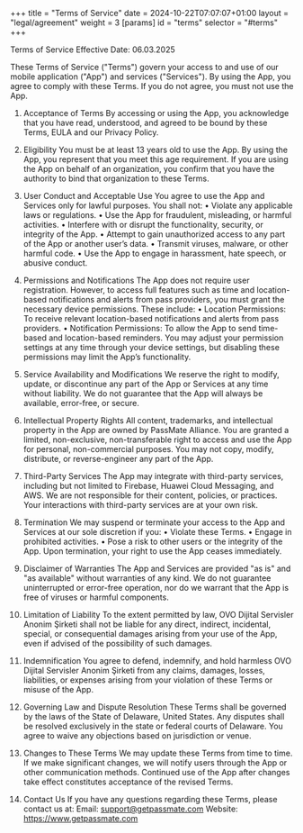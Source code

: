 +++
title = "Terms of Service"
date = 2024-10-22T07:07:07+01:00
layout = "legal/agreement"
weight = 3
[params]
    id = "terms"
    selector = "#terms"
+++

Terms of Service
Effective Date: 06.03.2025
 
These Terms of Service ("Terms") govern your access to and use of our mobile application ("App") and services ("Services"). By using the App, you agree to comply with these Terms. If you do not agree, you must not use the App.
 
1. Acceptance of Terms
By accessing or using the App, you acknowledge that you have read, understood, and agreed to be bound by these Terms, EULA and our Privacy Policy.
 
2. Eligibility
You must be at least 13 years old to use the App. By using the App, you represent that you meet this age requirement. If you are using the App on behalf of an organization, you confirm that you have the authority to bind that organization to these Terms.
 
3. User Conduct and Acceptable Use
You agree to use the App and Services only for lawful purposes. You shall not:
• Violate any applicable laws or regulations.
• Use the App for fraudulent, misleading, or harmful activities.
• Interfere with or disrupt the functionality, security, or integrity of the App.
• Attempt to gain unauthorized access to any part of the App or another user’s data.
• Transmit viruses, malware, or other harmful code.
• Use the App to engage in harassment, hate speech, or abusive conduct.
 
4. Permissions and Notifications
The App does not require user registration. However, to access full features such as time and location-based notifications and alerts from pass providers, you must grant the necessary device permissions. These include:
• Location Permissions: To receive relevant location-based notifications and alerts from pass providers.
• Notification Permissions: To allow the App to send time-based and location-based reminders.
You may adjust your permission settings at any time through your device settings, but disabling these permissions may limit the App’s functionality.
 
5. Service Availability and Modifications
We reserve the right to modify, update, or discontinue any part of the App or Services at any time without liability. We do not guarantee that the App will always be available, error-free, or secure.
 
 
 
 
6. Intellectual Property Rights
All content, trademarks, and intellectual property in the App are owned by PassMate Alliance. You are granted a limited, non-exclusive, non-transferable right to access and use the App for personal, non-commercial purposes. You may not copy, modify, distribute, or reverse-engineer any part of the App.
 
7. Third-Party Services
The App may integrate with third-party services, including but not limited to Firebase, Huawei Cloud Messaging, and AWS. We are not responsible for their content, policies, or practices. Your interactions with third-party services are at your own risk.
 
8. Termination
We may suspend or terminate your access to the App and Services at our sole discretion if you:
• Violate these Terms.
• Engage in prohibited activities.
• Pose a risk to other users or the integrity of the App. Upon termination, your right to use the App ceases immediately.
 
9. Disclaimer of Warranties
The App and Services are provided "as is" and "as available" without warranties of any kind. We do not guarantee uninterrupted or error-free operation, nor do we warrant that the App is free of viruses or harmful components.
 
10. Limitation of Liability
To the extent permitted by law, OVO Dijital Servisler Anonim Şirketi shall not be liable for any direct, indirect, incidental, special, or consequential damages arising from your use of the App, even if advised of the possibility of such damages.
 
11. Indemnification
You agree to defend, indemnify, and hold harmless OVO Dijital Servisler Anonim Şirketi from any claims, damages, losses, liabilities, or expenses arising from your violation of these Terms or misuse of the App.
 
12. Governing Law and Dispute Resolution
These Terms shall be governed by the laws of the State of Delaware, United States. Any disputes shall be resolved exclusively in the state or federal courts of Delaware. You agree to waive any objections based on jurisdiction or venue.
 
13. Changes to These Terms
We may update these Terms from time to time. If we make significant changes, we will notify users through the App or other communication methods. Continued use of the App after changes take effect constitutes acceptance of the revised Terms.
 
14. Contact Us
If you have any questions regarding these Terms, please contact us at:
Email: support@getpassmate.com
Website: https://www.getpassmate.com